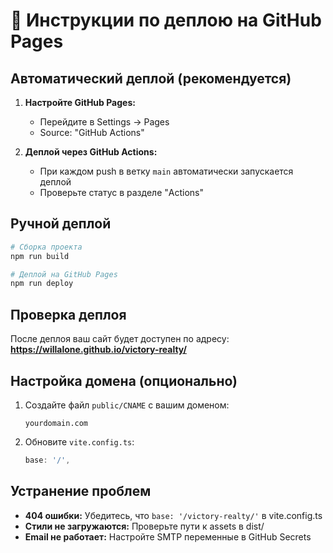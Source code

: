 # 🚀 Инструкции по деплою на GitHub Pages

## Автоматический деплой (рекомендуется)

1. **Настройте GitHub Pages:**
   - Перейдите в Settings → Pages
   - Source: "GitHub Actions"

2. **Деплой через GitHub Actions:**
   - При каждом push в ветку `main` автоматически запускается деплой
   - Проверьте статус в разделе "Actions"

## Ручной деплой

```bash
# Сборка проекта
npm run build

# Деплой на GitHub Pages
npm run deploy
```

## Проверка деплоя

После деплоя ваш сайт будет доступен по адресу:
**https://willalone.github.io/victory-realty/**

## Настройка домена (опционально)

1. Создайте файл `public/CNAME` с вашим доменом:
   ```
   yourdomain.com
   ```

2. Обновите `vite.config.ts`:
   ```typescript
   base: '/',
   ```

## Устранение проблем

- **404 ошибки:** Убедитесь, что `base: '/victory-realty/'` в vite.config.ts
- **Стили не загружаются:** Проверьте пути к assets в dist/
- **Email не работает:** Настройте SMTP переменные в GitHub Secrets
